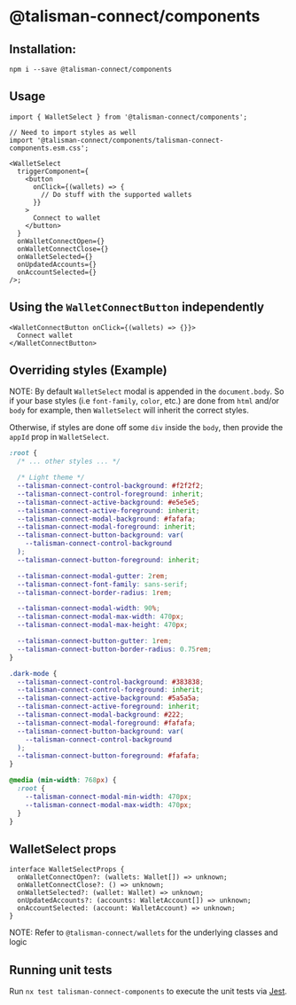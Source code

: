# @talisman-connect/components

## Installation:

```
npm i --save @talisman-connect/components
```

## Usage

```tsx
import { WalletSelect } from '@talisman-connect/components';

// Need to import styles as well
import '@talisman-connect/components/talisman-connect-components.esm.css';

<WalletSelect
  triggerComponent={
    <button
      onClick={(wallets) => {
        // Do stuff with the supported wallets
      }}
    >
      Connect to wallet
    </button>
  }
  onWalletConnectOpen={}
  onWalletConnectClose={}
  onWalletSelected={}
  onUpdatedAccounts={}
  onAccountSelected={}
/>;
```

## Using the `WalletConnectButton` independently

```tsx
<WalletConnectButton onClick={(wallets) => {}}>
  Connect wallet
</WalletConnectButton>
```

## Overriding styles (Example)

NOTE: By default `WalletSelect` modal is appended in the `document.body`.
So if your base styles (i.e `font-family`, `color`, etc.) are done from `html` and/or `body` for example,
then `WalletSelect` will inherit the correct styles.

Otherwise, if styles are done off some `div` inside the `body`, then provide the `appId` prop in `WalletSelect`.

```css
:root {
  /* ... other styles ... */

  /* Light theme */
  --talisman-connect-control-background: #f2f2f2;
  --talisman-connect-control-foreground: inherit;
  --talisman-connect-active-background: #e5e5e5;
  --talisman-connect-active-foreground: inherit;
  --talisman-connect-modal-background: #fafafa;
  --talisman-connect-modal-foreground: inherit;
  --talisman-connect-button-background: var(
    --talisman-connect-control-background
  );
  --talisman-connect-button-foreground: inherit;

  --talisman-connect-modal-gutter: 2rem;
  --talisman-connect-font-family: sans-serif;
  --talisman-connect-border-radius: 1rem;

  --talisman-connect-modal-width: 90%;
  --talisman-connect-modal-max-width: 470px;
  --talisman-connect-modal-max-height: 470px;

  --talisman-connect-button-gutter: 1rem;
  --talisman-connect-button-border-radius: 0.75rem;
}

.dark-mode {
  --talisman-connect-control-background: #383838;
  --talisman-connect-control-foreground: inherit;
  --talisman-connect-active-background: #5a5a5a;
  --talisman-connect-active-foreground: inherit;
  --talisman-connect-modal-background: #222;
  --talisman-connect-modal-foreground: #fafafa;
  --talisman-connect-button-background: var(
    --talisman-connect-control-background
  );
  --talisman-connect-button-foreground: #fafafa;
}

@media (min-width: 768px) {
  :root {
    --talisman-connect-modal-min-width: 470px;
    --talisman-connect-modal-max-width: 470px;
  }
}
```

## WalletSelect props

```tsx
interface WalletSelectProps {
  onWalletConnectOpen?: (wallets: Wallet[]) => unknown;
  onWalletConnectClose?: () => unknown;
  onWalletSelected?: (wallet: Wallet) => unknown;
  onUpdatedAccounts?: (accounts: WalletAccount[]) => unknown;
  onAccountSelected: (account: WalletAccount) => unknown;
}
```

NOTE: Refer to `@talisman-connect/wallets` for the underlying classes and logic

## Running unit tests

Run `nx test talisman-connect-components` to execute the unit tests via [Jest](https://jestjs.io).
